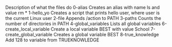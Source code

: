 Description of what the files do
0-alias
Creates an alias with name ls and value rm * 
1-hello_yo
Creates a script that prints hello user, where user is the current Linux user
2-file
Appends /action to PATH
3-paths
Counts the number of directories in PATH
4-global_variables
Lists all global variables
6-create_local_variable
Create a local variable BEST with value School
7-create_global_variable
Creates a global variable BEST
8-true_knowledge
Add 128 to variable from TRUEKNOWLEDGE
